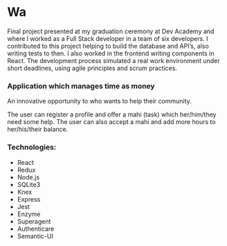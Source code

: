 # Wa

Final project presented at my graduation ceremony at Dev Academy and where I worked as a Full Stack developer in a team of six developers.
I contributed to this project helping to build the database and API’s, also writing tests to then. I also worked in the frontend writing components in React.
The development process simulated a real work environment under short deadlines, using agile principles and scrum practices.

### Application which manages time as money

An innovative opportunity to who wants to help their community.

The user can register a profile and offer a mahi (task) which her/him/they need some help. The user can also accept a mahi and add more hours to her/his/their balance.

### Technologies:

- React
- Redux
- Node.js
- SQLite3
- Knex
- Express
- Jest
- Enzyme
- Superagent
- Authenticare
- Semantic-UI
